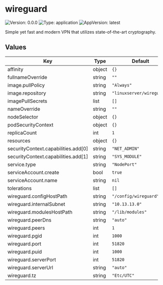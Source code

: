 # wireguard

![Version: 0.0.0](https://img.shields.io/badge/Version-0.0.0-informational?style=flat-square) ![Type: application](https://img.shields.io/badge/Type-application-informational?style=flat-square) ![AppVersion: latest](https://img.shields.io/badge/AppVersion-latest-informational?style=flat-square)

Simple yet fast and modern VPN that utilizes state-of-the-art cryptography.

## Values

| Key | Type | Default | Description |
|-----|------|---------|-------------|
| affinity | object | `{}` |  |
| fullnameOverride | string | `""` |  |
| image.pullPolicy | string | `"Always"` |  |
| image.repository | string | `"linuxserver/wireguard"` |  |
| imagePullSecrets | list | `[]` |  |
| nameOverride | string | `""` |  |
| nodeSelector | object | `{}` |  |
| podSecurityContext | object | `{}` |  |
| replicaCount | int | `1` |  |
| resources | object | `{}` |  |
| securityContext.capabilities.add[0] | string | `"NET_ADMIN"` |  |
| securityContext.capabilities.add[1] | string | `"SYS_MODULE"` |  |
| service.type | string | `"NodePort"` |  |
| serviceAccount.create | bool | `true` |  |
| serviceAccount.name | string | `nil` |  |
| tolerations | list | `[]` |  |
| wireguard.configHostPath | string | `"/config/wireguard"` |  |
| wireguard.internalSubnet | string | `"10.13.13.0"` |  |
| wireguard.modulesHostPath | string | `"/lib/modules"` |  |
| wireguard.peerDns | string | `"auto"` |  |
| wireguard.peers | int | `1` |  |
| wireguard.pgid | int | `1000` |  |
| wireguard.port | int | `51820` |  |
| wireguard.puid | int | `1000` |  |
| wireguard.serverPort | int | `51820` |  |
| wireguard.serverUrl | string | `"auto"` |  |
| wireguard.tz | string | `"Etc/UTC"` |  |
